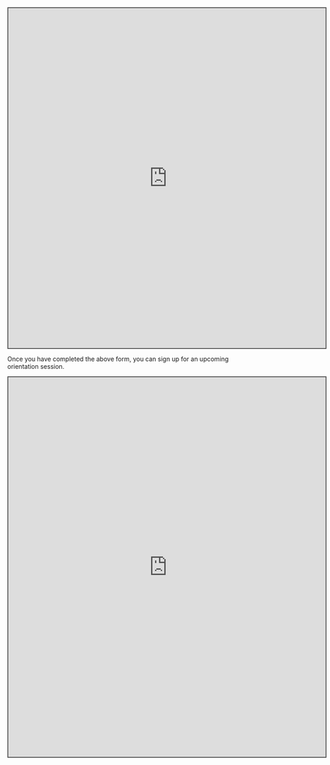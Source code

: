 <div style="position: static; overflow: hidden; border: solid 2px #555; width:720px; height:770px;">

<iframe src="https://fm.addxt.com/form/?vf=1FAIpQLScSWJnLbhaxBuoNIaxNuHCJpSKtBLPXti0JNEUsuw5MJ2iLjA" width="720" height="770" frameborder="0" marginheight="0" marginwidth="0">Loading…</iframe>

</div>

Once you have completed the above form, you can sign up for an upcoming orientation session.
<div style="position: static; overflow: hidden; border: solid 2px #555; width:720px; height:860px;">
<!-- Google Calendar Appointment Scheduling begin -->
<iframe src="https://calendar.google.com/calendar/appointments/schedules/AcZssZ0EPYOAgxuDegMjtatri8Du1Opk5Wsr9fXVJzXqPZJ4_0sEDYQtBxb2BrXcbiBDDnkigMq0jLIw?gv=true" style="border: 0" width="100%" height="860" frameborder="0"></iframe>
<!-- end Google Calendar Appointment Scheduling -->
</div>
